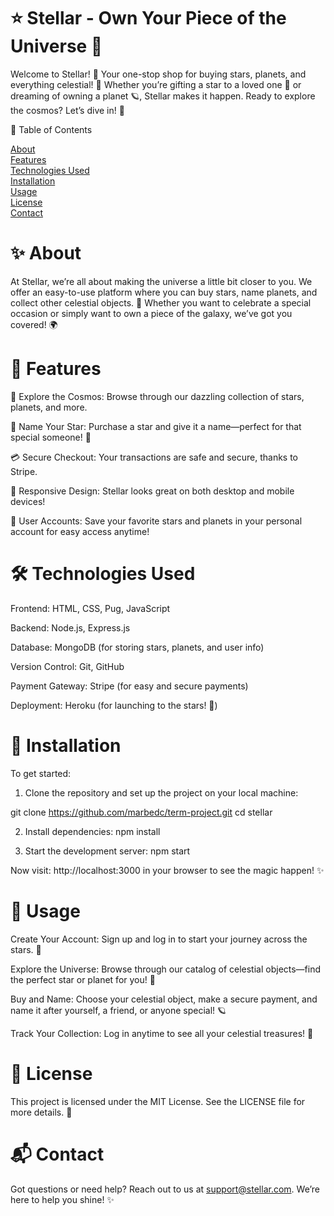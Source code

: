 # ⭐ Stellar - Own Your Piece of the Universe 🌌
Welcome to Stellar! 🌟 Your one-stop shop for buying stars, planets, and everything celestial! 🌠 Whether you’re gifting a star to a loved one 🌙 or dreaming of owning a planet 🪐, Stellar makes it happen. Ready to explore the cosmos? Let’s dive in! 🚀

📑 Table of Contents

[About](README.md#-about)  
[Features](README.md#-features)  
[Technologies Used](README.md#%EF%B8%8F-technologies-used)  
[Installation](README.md#-installation)   
[Usage](README.md#-usage)  
[License](README.md#-license)  
[Contact](README.md#-contact)  

# ✨ About

At Stellar, we’re all about making the universe a little bit closer to you. We offer an easy-to-use platform where you can buy stars, name planets, and collect other celestial objects. 🌟 Whether you want to celebrate a special occasion or simply want to own a piece of the galaxy, we’ve got you covered! 🌍

# 🚀 Features

🌌 Explore the Cosmos: Browse through our dazzling collection of stars, planets, and more.

🌟 Name Your Star: Purchase a star and give it a name—perfect for that special someone! 💖

💳 Secure Checkout: Your transactions are safe and secure, thanks to Stripe.

📱 Responsive Design: Stellar looks great on both desktop and mobile devices!

🔐 User Accounts: Save your favorite stars and planets in your personal account for easy access anytime!

# 🛠️ Technologies Used
Frontend: HTML, CSS, Pug, JavaScript

Backend: Node.js, Express.js

Database: MongoDB (for storing stars, planets, and user info)

Version Control: Git, GitHub

Payment Gateway: Stripe (for easy and secure payments)

Deployment: Heroku (for launching to the stars! 🌠)

# 🚀 Installation

To get started:

1. Clone the repository and set up the project on your local machine:

git clone https://github.com/marbedc/term-project.git
cd stellar

2. Install dependencies:
npm install

3. Start the development server:
npm start

Now visit: http://localhost:3000 in your browser to see the magic happen! ✨

# 🌠 Usage
Create Your Account: Sign up and log in to start your journey across the stars. 🌟

Explore the Universe: Browse through our catalog of celestial objects—find the perfect star or planet for you! 🌌

Buy and Name: Choose your celestial object, make a secure payment, and name it after yourself, a friend, or anyone special! 🪐

Track Your Collection: Log in anytime to see all your celestial treasures! 🌙

# 📜 License

This project is licensed under the MIT License. See the LICENSE file for more details. 📝

# 📬 Contact

Got questions or need help? Reach out to us at support@stellar.com. We’re here to help you shine! ✨
